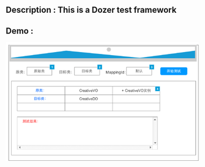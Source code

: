 ## Description : This is a Dozer test framework
## Demo :
![image](https://raw.githubusercontent.com/cnmxiaobudian/DozerTestFramework/illidan/imgs/demo.png)
